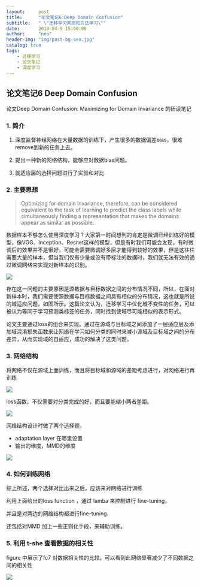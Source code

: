```yaml
---
layout:     post
title:      "论文笔记6:Deep Domain Confusion"
subtitle:   " \"迁移学习网络和方法学习\""
date:       2019-04-9 15:00:00
author:     "neo"
header-img: "img/post-bg-sea.jpg"
catalog: true
tags:
    - 迁移学习
    - 论文笔记
    - 深度学习
---
```


## 论文笔记6 Deep Domain Confusion

论文Deep Domain Confusion: Maximizing for Domain Invariance 的研读笔记

### 1. 简介

1. 深度监督神经网络在大量数据的训练下，产生很多的数据偏差bias，很难remove到新的任务上去。

2. 提出一种新的网络结构，能够应对数据bias问题。
3. 就适应层的选择问题进行了实验和对比

### 2. 主要思想

> Optimizing for domain invariance, therefore, can be considered equivalent to the task of learning to predict the class labels while simultaneously finding a representation that makes the domains appear as similar as possible.

数据样本不够怎么使用深度学习？大家第一时间想到的肯定是微调已经训练好的模型，像VGG、Inception、Resnet这样的模型，但是有时我们可能会发现，有时微调后的效果并不是很好，可能会需要微调好多层才能得到较好的效果，但是这往往需要大量的样本，但当我们仅有少量或没有带标注的数据时，我们就无法有效的通过微调网络来实现对新样本的识别。

![](http://neoyanghc-picture.oss-cn-beijing.aliyuncs.com/007bgNxTly1g1wmsaluwsj30f5089mxx.jpg%29)

存在这一问题的主要原因是源数据与目标数据之间的分布情况不同，所以，在面对新样本时，我们需要使源数据与目标数据之间具有相似的分布情况，这也就是所说的域适应问题，如图所示。这篇论文认为，迁移学习中优化域不变性的任务，可以被认为等同于学习预测类标签的任务，同时找到使域尽可能相似的表示形式。

论文主要通过loss的组合来实现。通过在源域与目标域之间添加了一层适应层及添加域混淆损失函数来让网络在学习如何分类的同时来减小源域及目标域之间的分布差异，从而实现域的自适应，成功的解决了这类问题。

### 3. 网络结构

将网络不仅在源域上面训练，而且将目标域和源域的差距考虑进行，对网络进行再训练

![](http://neoyanghc-picture.oss-cn-beijing.aliyuncs.com/007bgNxTly1g1wn4h65lnj309r0b674p.jpg%29)

loss函数，不仅需要对分类完成的好，而且要能缩小两者差距。

![](http://neoyanghc-picture.oss-cn-beijing.aliyuncs.com/007bgNxTly1g1wn5a65s3j30c5013t8k.jpg%29)

网络结构设计时做了两个选择题。

- adaptation layer 在哪里设置
- 输出的维度，MMD的维度

![](http://neoyanghc-picture.oss-cn-beijing.aliyuncs.com/007bgNxTly1g1wncyfduxj30r80a3wfy.jpg%29)

### 4. 如何训练网络

综上所述，两个选择对比出来之后，应该来对网络进行训练

利用上面给出的loss function ，通过 lamba 来控制进行 fine-tuning，

并且是对两边的网络结构都进行fine-tuning.

还包括对MMD 加上一些正则化手段，来辅助训练。

### 5. 利用 t-she 查看数据的相关性

figure 中展示了fc7 对数据相关性的比较。可以看到此网络显著减少了不同数据之间的相关性

![](http://neoyanghc-picture.oss-cn-beijing.aliyuncs.com/007bgNxTly1g24uym6wjgj30zq0zmnmr.jpg%29)

